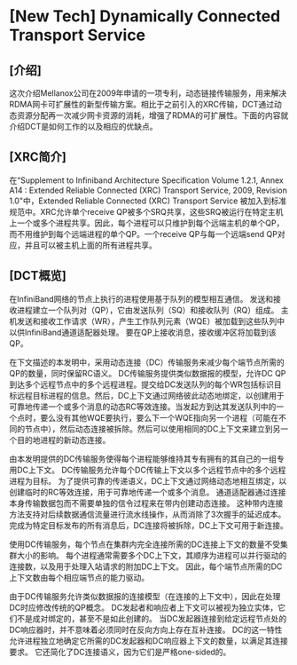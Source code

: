 # [New Tech] Dynamically Connected Transport Service
## [介绍]
这次介绍Mellanox公司在2009年申请的一项专利，动态链接传输服务，用来解决RDMA网卡可扩展性的新型传输方案。相比于之前引入的XRC传输，DCT通过动态资源分配再一次减少网卡资源的消耗，增强了RDMA的可扩展性。下面的内容就介绍DCT是如何工作的以及相应的优缺点。

## [XRC简介]
在“Supplement to Infiniband Architecture Specification Volume 1.2.1, Annex A14 : Extended Reliable Connected (XRC) Transport Service, 2009, Revision 1.0"中，Extended Reliable Connected (XRC) Transport Service 被加入到标准规范中。XRC允许单个receive QP被多个SRQ共享，这些SRQ被运行在特定主机上一个或多个进程共享。因此，每个进程可以只维护到每个远端主机的单个QP，而不用维护到每个远端进程的单个QP。一个receive QP与每一个远端send QP对应，并且可以被主机上面的所有进程共享。

## [DCT概览]
在InfiniBand网络的节点上执行的进程使用基于队列的模型相互通信。 发送和接收进程建立一个队列对（QP），它由发送队列（SQ）和接收队列（RQ）组成。 主机发送和接收工作请求（WR），产生工作队列元素（WQE）被加载到这些队列中以供InfiniBand通道适配器处理。 要在QP上接收消息，接收缓冲区将加载到该QP。

在下文描述的本发明中，采用动态连接（DC）传输服务来减少每个端节点所需的QP的数量，同时保留RC语义。 DC传输服务提供类似数据报的模型，允许DC QP到达多个远程节点中的多个远程进程。提交给DC发送队列的每个WR包括标识目标远程目标进程的信息。然后，DC上下文通过网络彼此动态地绑定，以创建用于可靠地传递一个或多个消息的动态RC等效连接。当发起方到达其发送队列中的一个点时，要么没有其他WQE要执行，要么下一个WQE指向另一个进程（可能在不同的节点中），然后动态连接被拆除。然后可以使用相同的DC上下文来建立到另一个目的地进程的新动态连接。

由本发明提供的DC传输服务使得每个进程能够维持其专有拥有的其自己的一组专用DC上下文。 DC传输服务允许每个DC传输上下文以多个远程节点中的多个远程进程为目标。 为了提供可靠的传递语义，DC上下文通过网络动态地相互绑定，以创建临时的RC等效连接，用于可靠地传递一个或多个消息。 通道适配器通过连接本身传输数据包而不需要单独的信令过程来在带内创建动态连接。 这种带内连接方法支持对后续数据通信流量进行流水线操作，从而消除了3次握手的延迟成本。 完成为特定目标发布的所有消息后，DC连接将被拆除，DC上下文可用于新连接。

使用DC传输服务，每个节点在集群内完全连接所需的DC连接上下文的数量不受集群大小的影响。 每个进程通常需要多个DC上下文，其顺序为进程可以并行驱动的连接数，以及用于处理入站请求的附加DC上下文。 因此，每个端节点所需的DC上下文数由每个相应端节点的能力驱动。

由于DC传输服务允许类似数据报的连接模型（在连接的上下文中），因此在处理DC时应修改传统的QP概念。 DC发起者和响应者上下文可以被视为独立实体，它们不是成对绑定的，甚至不是如此创建的。 当DC发起器连接到给定远程节点处的DC响应器时，并不意味着必须同时在反向方向上存在互补连接。 DC的这一特性允许进程独立地确定它所需的DC发起器和DC响应器上下文的数量，以满足其连接要求。 它还简化了DC连接语义，因为它们是严格one-sided的。